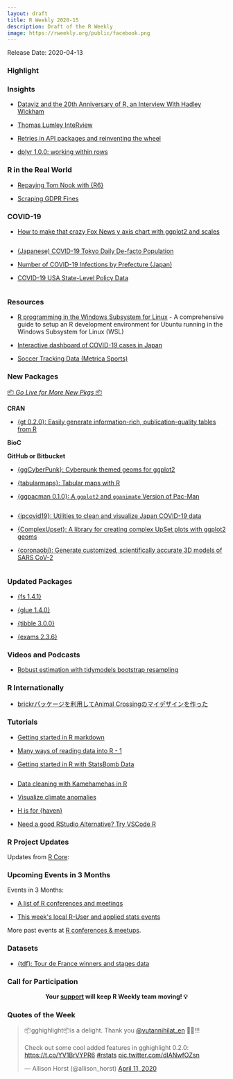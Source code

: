 ```yaml
---
layout: draft
title: R Weekly 2020-15
description: Draft of the R Weekly
image: https://rweekly.org/public/facebook.png
---
```


Release Date: 2020-04-13

###  Highlight




### Insights

+ [Dataviz and the 20th Anniversary of R, an Interview With Hadley Wickham](https://medium.com/nightingale/dataviz-and-the-20th-anniversary-of-r-an-interview-with-hadley-wickham-ea245078fc8a)

+ [Thomas Lumley InteRview](https://pacha.dev/blog/2020/04/09/thomas-lumley-interview/)

+ [Retries in API packages and reinventing the wheel](https://blog.r-hub.io/2020/04/07/retry-wheel/)

+ [dplyr 1.0.0: working within rows](https://www.tidyverse.org/blog/2020/04/dplyr-1-0-0-rowwise/)

### R in the Real World

+ [Repaying Tom Nook with {R6}](https://www.rostrum.blog/2020/04/04/repaying-tom-nook-with-r6/)

+ [Scraping GDPR Fines](https://blog.rmhogervorst.nl/blog/2020/04/08/scraping-gdpr-fines/)

### COVID-19

+ [How to make that crazy Fox News y axis chart with ggplot2 and scales](http://freerangestats.info/blog/2020/04/06/crazy-fox-y-axis)

![]()

+ [(Japanese) COVID-19 Tokyo Daily De-facto Population](https://github.com/yutannihilation/covid19-tokyo-daily-de-facto-population)

+ [Number of COVID-19 Infections by Prefecture (Japan)](https://github.com/uribo/japan-covid19)

+ [COVID-19 USA State-Level Policy Data](https://github.com/tgerke/covid-policy)

![]()

###  Resources

+ [R programming in the Windows Subsystem for Linux](https://blog.jdblischak.com/posts/wsl-r/) - A comprehensive guide to setup an R development environment for Ubuntu running in the Windows Subsystem for Linux (WSL)

+ [Interactive dashboard of COVID-19 cases in Japan](https://github.com/swsoyee/2019-ncov-japan)

+ [Soccer Tracking Data (Metrica Sports)](https://drive.google.com/drive/folders/1BGLHbe7DB_NGZxitjJAQxu2-N-B4Zk3s)

###  New Packages

<p class="added-hostname"><a href="https://rweekly.org/live" target="_blank" class="externalLink">📦 <i>Go Live for More New Pkgs</i> 📦</a></p>

**CRAN**

+ [{gt 0.2.0}: Easily generate information-rich, publication-quality tables from R](https://blog.rstudio.com/2020/04/08/great-looking-tables-gt-0-2/)

**BioC**



**GitHub or Bitbucket**

+ [{ggCyberPunk}: Cyberpunk themed geoms for ggplot2](https://github.com/delabj/ggCyberPunk)

+ [{tabularmaps}: Tabular maps with R](https://github.com/uribo/tabularmaps)

+ [{ggpacman 0.1.0}: A `ggplot2` and `gganimate` Version of Pac-Man](https://github.com/mcanouil/ggpacman)

![]()

+ [{jpcovid19}: Utilities to clean and visualize Japan COVID-19 data](https://github.com/tokyor/jpcovid19)

+ [{ComplexUpset}: A library for creating complex UpSet plots with ggplot2 geoms ](https://github.com/krassowski/complex-upset)

+ [{coronaobj}: Generate customized, scientifically accurate 3D models of SARS CoV-2](https://github.com/tylermorganwall/coronaobj)

![]()

### Updated Packages

+ [{fs 1.4.1}](https://cran.r-project.org/package=fs)

+ [{glue 1.4.0}](https://cran.r-project.org/package=glue)

+ [{tibble 3.0.0}](https://www.tidyverse.org/blog/2020/04/tibble-3-0-0/)

+ [{exams 2.3.6}](http://www.r-exams.org/general/cran_release_236/)

###  Videos and Podcasts

+ [Robust estimation with tidymodels bootstrap resampling](https://www.youtube.com/watch?v=7LGR1sEUXoI)

### R Internationally

+ [brickrパッケージを利用してAnimal Crossingのマイデザインを作った](https://tsuyupon.hatenablog.com/entry/2020/04/10/170504)

###  Tutorials

+ [Getting started in R markdown](https://towardsdatascience.com/getting-started-in-r-markdown-2d3de636bde3)

+ [Many ways of reading data into R - 1](https://medium.com/analytics-vidhya/many-ways-of-reading-data-into-r-1-52b02825cb27)

+ [Getting started in R with StatsBomb Data](https://biscuitchaserfc.blogspot.com/2020/03/getting-started-in-r-with-statsbomb-data.html)

![]()

+ [Data cleaning with Kamehamehas in R](https://martinctc.github.io/blog/data-cleaning-with-kamehamehas-in-r/)

+ [Visualize climate anomalies](https://dominicroye.github.io/en/2020/visualize-climate-anomalies/)

+ [H is for {haven}](http://www.deeplytrivial.com/2020/04/h-is-for-haven.html)

+ [Need a good RStudio Alternative? Try VSCode R](https://www.programmingwithr.com/need-a-good-rstudio-alternative-try-vscode-r/)

<!--<div class="post-more-begin></div><div class="post-more-end"></div>-->

###  R Project Updates

Updates from [R Core](http://developer.r-project.org/blosxom.cgi/R-devel/NEWS):


###  Upcoming Events in 3 Months

Events in 3 Months:

+ [A list of R conferences and meetings](https://jumpingrivers.github.io/meetingsR/events.html)

+ [This week's local R-User and applied stats events](https://community.rstudio.com/c/irl)


More past events at [R conferences & meetups](https://conf.rweekly.org).


### Datasets

+ [{tdf}: Tour de France winners and stages data](https://github.com/alastairrushworth/tdf)

###  Call for Participation


<p class="hide-support added-hostname support-rweekly" style="text-align: center;font-weight: bold;">Your <a class="non-visited externalLink" href="https://www.patreon.com/rweekly" onclick="pas(this)">support</a> will keep R Weekly team moving! 💡</p>

###  Quotes of the Week

<blockquote class="twitter-tweet"><p lang="en" dir="ltr">📦gghighlight📦is a delight. Thank you <a href="https://twitter.com/yutannihilat_en?ref_src=twsrc%5Etfw">@yutannihilat_en</a> 🥳🎉!!! <br><br>Check out some cool added features in gghighlight 0.2.0: <a href="https://t.co/YV1BrVYPR6">https://t.co/YV1BrVYPR6</a> <a href="https://twitter.com/hashtag/rstats?src=hash&amp;ref_src=twsrc%5Etfw">#rstats</a> <a href="https://t.co/dIANwfOZsn">pic.twitter.com/dIANwfOZsn</a></p>&mdash; Allison Horst (@allison_horst) <a href="https://twitter.com/allison_horst/status/1248765119334498305?ref_src=twsrc%5Etfw">April 11, 2020</a></blockquote> <script async src="https://platform.twitter.com/widgets.js" charset="utf-8"></script> 
